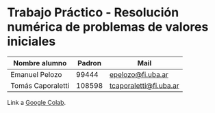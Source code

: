 # Trabajo Práctico - Resolución numérica de problemas de valores iniciales

| Nombre alumno             | Padron | Mail                      |
|---------------------------|--------|---------------------------|
| Emanuel Pelozo            |  99444 | epelozo@fi.uba.ar         |
| Tomás Caporaletti         | 108598 | tcaporaletti@fi.uba.ar    |

Link a [Google Colab](https://colab.research.google.com/drive/1IJDU5Vijb16iOESX5z4LJ8N9vFp4te7K?usp=sharing).
